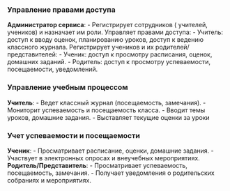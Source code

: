 ### Управление правами доступа

**Администратор сервиса**:
    - Регистрирует сотрудников ( учителей, учеников) и назначает им роли.
     Управляет правами доступа:
        - Учитель: доступ к вводу оценок, планированию уроков, доступ к ведению классного журнала.
     Регистрирует учеников и их родителей/представителей:
        - Ученик: доступ к просмотру расписания, оценок, домашних заданий.
        - Родитель: доступ к просмотру успеваемости, посещаемости, уведомлений.
### Управление учебным процессом


**Учитель**:
    - Ведет классный журнал (посещаемость, замечания).
    - Мониторит успеваемость и посещаемость класса.
    - Вводит темы уроков, домашние задания.
    - Выставляет текущие оценки за уроки

### Учет успеваемости и посещаемости

**Ученик**:
    - Просматривает расписание, оценки, домашние задания.
    - Участвует в электронных опросах и внеучебных мероприятиях.
**Родитель/Представитель**:
    - Просматривает успеваемость, посещаемость, замечания.
    - Получает уведомления о родительских собраниях и мероприятиях.
